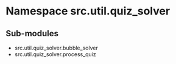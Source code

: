 Namespace src.util.quiz_solver
==============================

Sub-modules
-----------
* src.util.quiz_solver.bubble_solver
* src.util.quiz_solver.process_quiz